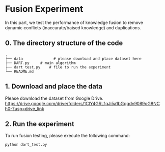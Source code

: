 
# Fusion Experiment

In this part, we test the performance of knowledge fusion to remove dynamic conflicts (inaccurate/baised knowledge) and duplications.

## 0. The directory structure of the code
```shell
.
├── data              # please download and place dataset here
├── DART.py     # main algorithm
├── dart_test.py    # file to run the experiment
└── README.md
```

## 1. Download and place the data
Please download the dataset from Google Drive. https://drive.google.com/drive/folders/1ClY4GRL1qJi5a1bGqgdv9089oG8NCh0-?usp=drive_link



## 2. Run the experiment
To run fusion testing, please execute the following command:
```bash
python dart_test.py
```

